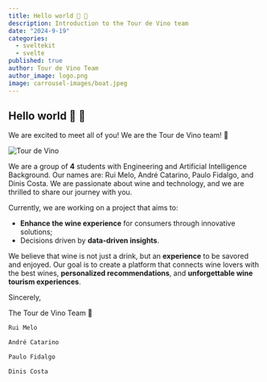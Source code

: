 ```yaml
---
title: Hello world 👋 🍷
description: Introduction to the Tour de Vino team
date: "2024-9-19"
categories:
  - sveltekit
  - svelte
published: true
author: Tour de Vino Team
author_image: logo.png
image: carrousel-images/boat.jpeg
---
```



## Hello world 👋 🍷


We are excited to meet all of you! We are the Tour de Vino team! 🍷

![Tour de Vino](logo.png)


We are a group of **4** students with Engineering and Artificial Intelligence Background. Our names are: Rui Melo, André Catarino, Paulo Fidalgo, and Dinis Costa. We are passionate about wine and technology, and we are thrilled to share our journey with you. 

Currently, we are working on a project that aims to:
- **Enhance the wine experience** for consumers through innovative solutions;
- Decisions driven by **data-driven insights**.

We believe that wine is not just a drink, but an **experience** to be savored and enjoyed. Our goal is to create a platform that connects wine lovers with the best wines, **personalized recommendations**, and **unforgettable wine tourism experiences**.


Sincerely,

The Tour de Vino Team 🍷
  
```ts
Rui Melo

André Catarino

Paulo Fidalgo

Dinis Costa 
```